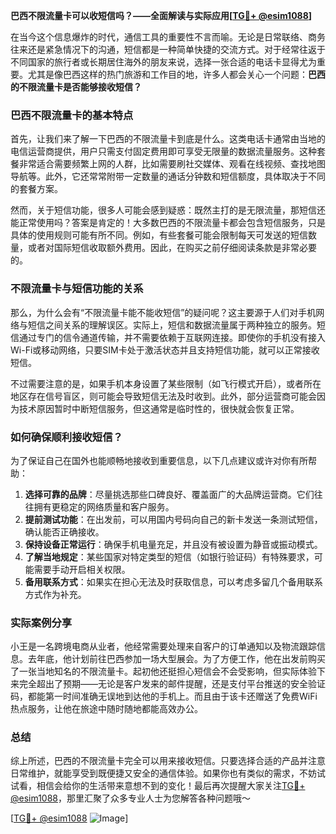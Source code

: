 **巴西不限流量卡可以收短信吗？——全面解读与实际应用[[TG💪+ @esim1088](https://t.me/s/esim1088)]**

在当今这个信息爆炸的时代，通信工具的重要性不言而喻。无论是日常联络、商务往来还是紧急情况下的沟通，短信都是一种简单快捷的交流方式。对于经常往返于不同国家的旅行者或长期居住海外的朋友来说，选择一张合适的电话卡显得尤为重要。尤其是像巴西这样的热门旅游和工作目的地，许多人都会关心一个问题：**巴西的不限流量卡是否能够接收短信？**

### 巴西不限流量卡的基本特点

首先，让我们来了解一下巴西的不限流量卡到底是什么。这类电话卡通常由当地的电信运营商提供，用户只需支付固定费用即可享受无限量的数据流量服务。这种套餐非常适合需要频繁上网的人群，比如需要刷社交媒体、观看在线视频、查找地图导航等。此外，它还常常附带一定数量的通话分钟数和短信额度，具体取决于不同的套餐方案。

然而，关于短信功能，很多人可能会感到疑惑：既然主打的是无限流量，那短信还能正常使用吗？答案是肯定的！大多数巴西的不限流量卡都会包含短信服务，只是具体的使用规则可能有所不同。例如，有些套餐可能会限制每天可发送的短信数量，或者对国际短信收取额外费用。因此，在购买之前仔细阅读条款是非常必要的。

### 不限流量卡与短信功能的关系

那么，为什么会有“不限流量卡能不能收短信”的疑问呢？这主要源于人们对手机网络与短信之间关系的理解误区。实际上，短信和数据流量属于两种独立的服务。短信通过专门的信令通道传输，并不需要依赖于互联网连接。即使你的手机没有接入Wi-Fi或移动网络，只要SIM卡处于激活状态并且支持短信功能，就可以正常接收短信。

不过需要注意的是，如果手机本身设置了某些限制（如飞行模式开启），或者所在地区存在信号盲区，则可能会导致短信无法及时收到。此外，部分运营商可能会因为技术原因暂时中断短信服务，但这通常是临时性的，很快就会恢复正常。

### 如何确保顺利接收短信？

为了保证自己在国外也能顺畅地接收到重要信息，以下几点建议或许对你有所帮助：

1. **选择可靠的品牌**：尽量挑选那些口碑良好、覆盖面广的大品牌运营商。它们往往拥有更稳定的网络质量和客户服务。
2. **提前测试功能**：在出发前，可以用国内号码向自己的新卡发送一条测试短信，确认能否正确接收。
3. **保持设备正常运行**：确保手机电量充足，并且没有被设置为静音或振动模式。
4. **了解当地规定**：某些国家对特定类型的短信（如银行验证码）有特殊要求，可能需要手动开启相关权限。
5. **备用联系方式**：如果实在担心无法及时获取信息，可以考虑多留几个备用联系方式作为补充。

### 实际案例分享

小王是一名跨境电商从业者，他经常需要处理来自客户的订单通知以及物流跟踪信息。去年底，他计划前往巴西参加一场大型展会。为了方便工作，他在出发前购买了一张当地知名的不限流量卡。起初他还挺担心短信会不会受影响，但实际体验下来完全超出了预期——无论是客户发来的邮件提醒，还是支付平台推送的安全验证码，都能第一时间准确无误地到达他的手机上。而且由于该卡还赠送了免费WiFi热点服务，让他在旅途中随时随地都能高效办公。

### 总结

综上所述，巴西的不限流量卡完全可以用来接收短信。只要选择合适的产品并注意日常维护，就能享受到既便捷又安全的通信体验。如果你也有类似的需求，不妨试试看，相信会给你的生活带来意想不到的变化！最后再次提醒大家关注[TG💪+ @esim1088](https://t.me/s/esim1088)，那里汇聚了众多专业人士为您解答各种问题哦～ 

[[TG💪+ @esim1088](https://t.me/s/esim1088) ![Image](https://i.postimg.cc/4NQfJmqS/Snipaste-2025-05-13-00-14-12.png)]